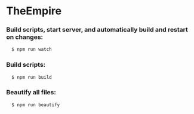 # TheEmpire

### Build scripts, start server, and automatically build and restart on changes:
``` sh
  $ npm run watch
```

### Build scripts:
``` sh
  $ npm run build
```

### Beautify all files:
``` sh
  $ npm run beautify
```
